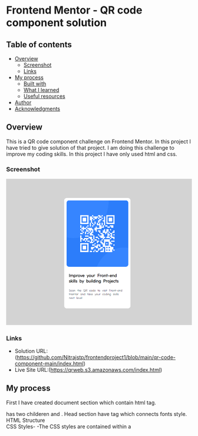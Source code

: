 # Frontend Mentor - QR code component solution

## Table of contents

- [Overview](#overview)
  - [Screenshot](#screenshot)
  - [Links](#links)
- [My process](#my-process)
  - [Built with](#built-with)
  - [What I learned](#what-i-learned)
  - [Useful resources](#useful-resources)
- [Author](#author)
- [Acknowledgments](#acknowledgments)


## Overview
This is a QR code component challenge on Frontend Mentor. In this project I have tried to give solution of that project.  I am doing this challenge to improve my coding skills. In this project I have only used html and css.

### Screenshot

![](./screenshot.png)

### Links

- Solution URL:(https://github.com/Nitrajstp/frontendproject1/blob/main/qr-code-component-main/index.html)
- Live Site URL:(https://qrweb.s3.amazonaws.com/index.html)

## My process
First I have created document section which contain html tag.
<Html> has two childeren <head> and <body>.
Head section have <link> tag which connects fonts style.
HTML Structure
<!DOCTYPE html>
<html lang="en">
<head>
  <!-- Meta tags and link to the favicon -->
  <!-- Title of the page -->
  <!-- Link to Google Fonts -->

  <style>
    /* CSS styles go here */
  </style>
</head>
<body>
  <div class="container">
    <div class="box">
      <!-- Image element for the QR code -->
      <!-- Heading and paragraph for project description -->
    </div>
  </div>
</body>
</html>
CSS Styles-
-The CSS styles are contained within a <style> tag in the document's <head>. Here are the key styles used:
<Body>
 Styles:

-Background color is set to light grey.
-The body element is displayed as a flex container, vertically and horizontally centered.
-A box shadow is applied to the body for a subtle elevation effect.
-The font used is "Outfit" from Google Fonts, with a fallback to sans-serif.

Container Styles:
  -Maximum width is set to 360 pixels.
  -Centered horizontally using margin: 0 auto

Box Styles:

 - White background color.
 - Flex container with content centered both horizontally and vertically.
 - Fixed width of 270 pixels and height of 450 pixels.
 - Rounded corners (border radius) of 10 pixels.
 - Margins added to the left and right of the box.

Image Styles:
 - Margin applied to the top, left, and right of the image.
 - Rounded corners (border radius) of 10 pixels.
 - Fixed dimensions: height of 270 pixels and width of 252 pixels.
 - Heading and Paragraph Styles:

Margins and padding applied for spacing.
Font size, color, and line spacing defined for text elements.

### Built with

- Semantic HTML5 markup
- CSS custom properties
- Flexbox


### What I learned

By doing this project i have learnt- 
HTML and CSS Integration
CSS Flexbox Layout
Google Fonts Integration
Image Handling
Styling Techniques
Margin and Padding Usage

### Useful resources

- [Example resource 1](https://chat.openai.com) - This helped me for  recalling various  css properties and helps me write clean code . I really liked this platform and I will use it for my further projects.


## Author
-Github account- [ @Nitrajstp]( https://github.com/Nitrajstp)
- Frontend Mentor - [@Nitrajstp](https://www.frontendmentor.io/profile/Nitrajstp)
- Twitter - [@nitraj_bharti](https://twitter.com/nitraj_bharti)



## Acknowledgments
I would like to express my sincere thanks to chatgpt which helps me many times in this journey.


